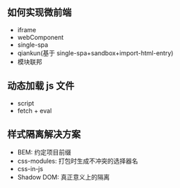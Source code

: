 ## 如何实现微前端

- iframe
- webComponent
- single-spa
- qiankun(基于 single-spa+sandbox+import-html-entry)
- 模块联邦

## 动态加载 js 文件

- script
- fetch + eval

## 样式隔离解决方案

- BEM: 约定项目前缀
- css-modules: 打包时生成不冲突的选择器名
- css-in-js
- Shadow DOM: 真正意义上的隔离
 